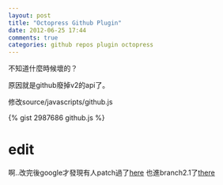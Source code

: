 ```yaml
---
layout: post
title: "Octopress Github Plugin"
date: 2012-06-25 17:44
comments: true
categories: github repos plugin octopress
---
```


不知道什麼時候壞的？

原因就是github廢掉v2的api了。


修改source/javascripts/github.js

{% gist 2987686 github.js %}

edit
====
啊..改完後google才發現有人patch過了[here](http://time.to.pullthepl.ug/blog/2012/6/13/fix-the-octopress-github-repo-sidebar-item/)
也進branch2.1了[there](https://github.com/imathis/octopress/issues/620)

